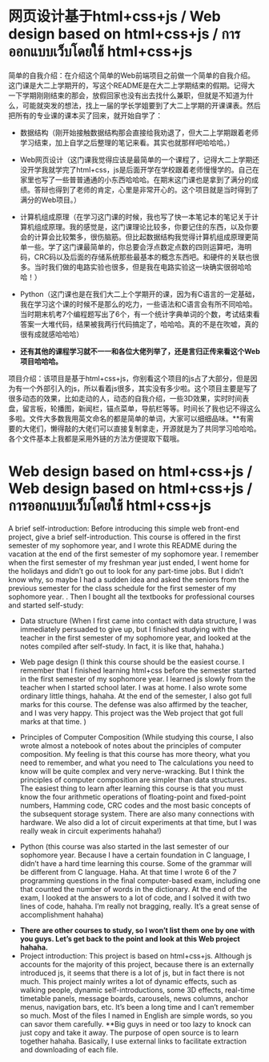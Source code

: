 # 网页设计基于html+css+js / Web design based on html+css+js / การออกแบบเว็บโดยใช้ html+css+js

简单的自我介绍：在介绍这个简单的Web前端项目之前做一个简单的自我介绍。这门课是大二上学期开的，写这个README是在大二上学期结束的假期。记得大一下学期刚刚结束的那会，放假回家也没有出去找什么兼职，但就是不知道为什么，可能就突发的想法，找上一届的学长学姐要到了大二上学期的开课课表。然后把所有的专业课的课本买了回来，就开始自学了：
* 数据结构（刚开始接触数据结构那会直接给我劝退了，但大二上学期跟着老师学习结束，加上自学之后整理的笔记来看。其实也就那样吧哈哈哈。）
+ Web网页设计（这门课我觉得应该是最简单的一个课程了，记得大二上学期还没开学我就学完了html+css，js是后面开学在学校跟着老师慢慢学的。自己在家里也写了一些普普通通的小东西哈哈哈。在期末这门课也是拿到了满分的成绩。答辩也得到了老师的肯定，心里是非常开心的。这个项目就是当时得到了满分的Web项目。）
- 计算机组成原理（在学习这门课的时候，我也写了快一本笔记本的笔记关于计算机组成原理。我的感觉是，这门课理论比较多，你要记住的东西，以及你要会的计算会比较繁多，很伤脑筋。但比起数据结构我觉得计算机组成原理更简单一些。学了这门课最简单的，你总要会浮点数定点数的四则运算吧，海明码，CRC码以及后面的存储系统那些最基本的概念东西吧。和硬件的关联也很多。当时我们做的电路实验也很多，但是我在电路实验这一块确实很弱哈哈哈！）
* Python（这门课也是在我们大二上个学期开的课，因为有C语言的一定基础，我在学习这个课的时候不是那么的吃力，一些语法和C语言会有所不同哈哈。当时期末机考7个编程题写出了6个，有一个统计字典单词的个数，考试结束看答案一大堆代码，结果被我两行代码搞定了，哈哈哈。真的不是在吹嘘，真的很有成就感哈哈哈）
- **还有其他的课程学习就不一一和各位大佬列举了，还是言归正传来看这个Web项目哈哈哈。**

项目介绍：该项目是基于html+css+js，你别看这个项目的js占了大部分，但是因为有一个外部引入的js，所以看着js很多，其实没有多少啦。这个项目主要是写了很多动态的效果，比如走动的人，动态的自我介绍，一些3D效果，实时时间表盘，留言板，轮播图，新闻栏，锚点菜单，导航栏等等。时间长了我也记不得这么多啦。文件大多数我用英文命名的都是简单的单词，大家可以细细品味。**有需要的大佬们，懒得敲的大佬们可以直接复制拿走，开源就是为了共同学习哈哈哈。各个文件基本上我都是采用外链的方法方便提取下载哦。

# Web design based on html+css+js / Web design based on html+css+js / การออกแบบเว็บโดยใช้ html+css+js

A brief self-introduction: Before introducing this simple web front-end project, give a brief self-introduction. This course is offered in the first semester of my sophomore year, and I wrote this README during the vacation at the end of the first semester of my sophomore year. I remember when the first semester of my freshman year just ended, I went home for the holidays and didn’t go out to look for any part-time jobs. But I didn’t know why, so maybe I had a sudden idea and asked the seniors from the previous semester for the class schedule for the first semester of my sophomore year. . Then I bought all the textbooks for professional courses and started self-study:
* Data structure (When I first came into contact with data structure, I was immediately persuaded to give up, but I finished studying with the teacher in the first semester of my sophomore year, and looked at the notes compiled after self-study. In fact, it is like that, hahaha.)
+ Web page design (I think this course should be the easiest course. I remember that I finished learning html+css before the semester started in the first semester of my sophomore year. I learned js slowly from the teacher when I started school later. I was at home. I also wrote some ordinary little things, hahaha. At the end of the semester, I also got full marks for this course. The defense was also affirmed by the teacher, and I was very happy. This project was the Web project that got full marks at that time. )
- Principles of Computer Composition (While studying this course, I also wrote almost a notebook of notes about the principles of computer composition. My feeling is that this course has more theory, what you need to remember, and what you need to The calculations you need to know will be quite complex and very nerve-wracking. But I think the principles of computer composition are simpler than data structures. The easiest thing to learn after learning this course is that you must know the four arithmetic operations of floating-point and fixed-point numbers, Hamming code, CRC codes and the most basic concepts of the subsequent storage system. There are also many connections with hardware. We also did a lot of circuit experiments at that time, but I was really weak in circuit experiments hahaha!)
* Python (this course was also started in the last semester of our sophomore year. Because I have a certain foundation in C language, I didn’t have a hard time learning this course. Some of the grammar will be different from C language. Haha. At that time I wrote 6 of the 7 programming questions in the final computer-based exam, including one that counted the number of words in the dictionary. At the end of the exam, I looked at the answers to a lot of code, and I solved it with two lines of code, hahaha. I’m really not bragging, really. It’s a great sense of accomplishment hahaha)
- **There are other courses to study, so I won’t list them one by one with you guys. Let’s get back to the point and look at this Web project hahaha.**
- Project introduction: This project is based on html+css+js. Although js accounts for the majority of this project, because there is an externally introduced js, it seems that there is a lot of js, but in fact there is not much. This project mainly writes a lot of dynamic effects, such as walking people, dynamic self-introductions, some 3D effects, real-time timetable panels, message boards, carousels, news columns, anchor menus, navigation bars, etc. It’s been a long time and I can’t remember so much. Most of the files I named in English are simple words, so you can savor them carefully. **Big guys in need or too lazy to knock can just copy and take it away. The purpose of open source is to learn together hahaha. Basically, I use external links to facilitate extraction and downloading of each file.




